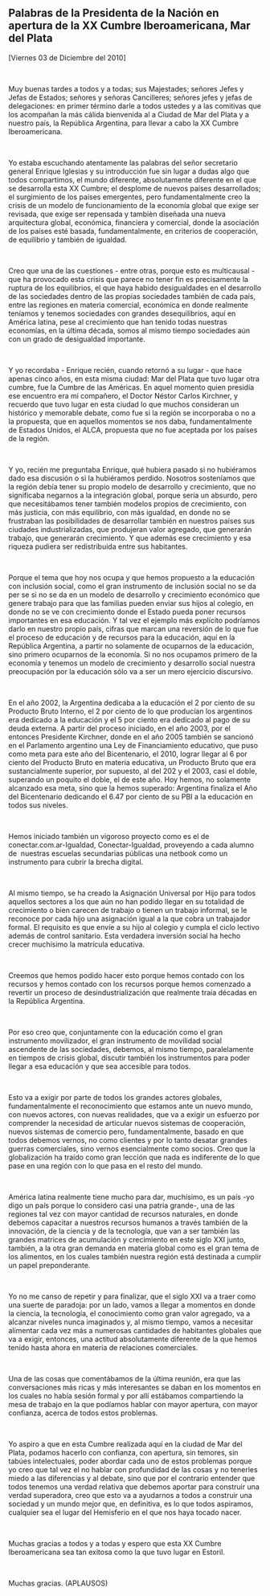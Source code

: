 Palabras de la Presidenta de la Nación en apertura de la XX Cumbre Iberoamericana, Mar del Plata
------------------------------------------------------------------------------------------------

[Viernes 03 de Diciembre del 2010]

 

Muy buenas tardes a todos y a todas; sus Majestades; señores Jefes y
Jefas de Estados; señores y señoras Cancilleres; señores jefes y jefas
de delegaciones: en primer término darle a todos ustedes y a las
comitivas que los acompañan la más cálida bienvenida al a Ciudad de Mar
del Plata y a nuestro país, la República Argentina, para llevar a cabo
la XX Cumbre Iberoamericana.

 

Yo estaba escuchando atentamente las palabras del señor secretario
general Enrique Iglesias y su introducción fue sin lugar a dudas algo
que todos compartimos, el mundo diferente, absolutamente diferente en el
que se desarrolla esta XX Cumbre; el desplome de nuevos países
desarrollados; el surgimiento de los países emergentes, pero
fundamentalmente creo la crisis de un modelo de funcionamiento de la
economía global que exige ser revisada, que exige ser repensada y
tambièn diseñada una nueva arquitectura global, económica, financiera y
comercial, donde la asociación de los países esté basada,
fundamentalmente, en criterios de cooperación, de equilibrio y también
de igualdad.

 

Creo que una de las cuestiones - entre otras, porque esto es
multicausal - que ha provocado esta crisis que parece no tener fin es
precisamente la ruptura de los equilibrios, el que haya habido
desigualdades en el desarrollo de las sociedades dentro de las propias
sociedades también de cada país, entre las regiones en materia
comercial, económica en donde realmente teníamos y tenemos sociedades
con grandes desequilibrios, aquí en América latina, pese al crecimiento
que han tenido todas nuestras economías, en la última década, somos al
mismo tiempo sociedades aún con un grado de desigualdad importante.

 

Y yo recordaba - Enrique recién, cuando retornó a su lugar - que hace
apenas cinco años, en esta misma ciudad: Mar del Plata que tuvo lugar
otra cumbre, fue la Cumbre de las Américas. En aquel momento quien
presidía ese encuentro era mi compañero, el Doctor Néstor Carlos
Kirchner, y recuerdo que tuvo lugar en esta ciudad lo que muchos
consideran un histórico y memorable debate, como fue si la región se
incorporaba o no a la propuesta, que en aquellos momentos se nos daba,
fundamentalmente de Estados Unidos, el ALCA, propuesta que no fue
aceptada por los países de la región.

 

Y yo, recién me preguntaba Enrique, qué hubiera pasado si no hubiéramos
dado esa discusión o si la hubiéramos perdido. Nosotros sosteníamos que
la región debía tener su propio modelo de desarrollo y crecimiento, que
no significaba negarnos a la integración global, porque sería un
absurdo, pero que necesitábamos tener también modelos propios de
crecimiento, con más justicia, con más equilibrio, con más igualdad, en
donde no se frustraban las posibilidades de desarrollar también en
nuestros países sus ciudades industrializadas, que produjeran valor
agregado, que generarán trabajo, que generarán crecimiento. Y que además
ese crecimiento y esa riqueza pudiera ser redistribuida entre sus
habitantes.

 

Porque el tema que hoy nos ocupa y que hemos propuesto a la educación
con inclusión social, como el gran instrumento de inclusión social no se
da per se si no se da en un modelo de desarrollo y crecimiento económico
que genere trabajo para que las familias pueden enviar sus hijos al
colegio, en donde no se ve con crecimiento donde el Estado pueda poner
recursos importantes en esa educación. Y tal vez el ejemplo más
explícito podríamos darlo en nuestro propio país, cifras que marcan una
reversión de lo que fue el proceso de educación y de recursos para la
educación, aquí en la República Argentina, a partir no solamente de
ocuparnos de la educación, sino primero ocuparnos de la economía. Si no
nos ocupamos primero de la economía y tenemos un modelo de crecimiento y
desarrollo social nuestra preocupación por la educación sólo va a ser un
mero ejercicio discursivo.

 

En el año 2002, la Argentina dedicaba a la educación el 2 por ciento de
su Producto Bruto Interno, el 2 por ciento de lo que producían los
argentinos era dedicado a la educación y el 5 por ciento era dedicado al
pago de su deuda externa. A partir del proceso iniciado, en el año 2003,
por el entonces Presidente Kirchner, donde en el año 2005 también se
sancionó en el Parlamento argentino una Ley de Financiamiento educativo,
que puso como meta para este año del Bicentenario, el 2010, lograr
llegar al 6 por ciento del Producto Bruto en materia educativa, un
Producto Bruto que era sustancialmente superior, por supuesto, al del
202 y el 2003, casi el doble, superando un poquito el doble, el de este
año. Hoy hemos, no solamente alcanzado esa meta, sino que la hemos
superado: Argentina finaliza el Año del Bicentenario dedicando el 6.47
por ciento de su PBI a la educación en todos sus niveles.

 

Hemos iniciado también un vigoroso proyecto como es el de
conectar.com.ar-Igualdad, Conectar-Igualdad, proveyendo a cada alumno
de  nuestras escuelas secundarias públicas una netbook como un
instrumento para cubrir la brecha digital.

 

Al mismo tiempo, se ha creado la Asignación Universal por Hijo para
todos aquellos sectores a los que aún no han podido llegar en su
totalidad de crecimiento o bien carecen de trabajo o tienen un trabajo
informal, se le reconoce por cada hijo una asignación igual a la que
cobra un trabajador formal. El requisito es que envíe a su hijo al
colegio y cumpla el ciclo lectivo además de control sanitario. Esta
verdadera inversión social ha hecho crecer muchísimo la matrícula
educativa.

 

Creemos que hemos podido hacer esto porque hemos contado con los
recursos y hemos contado con los recursos porque hemos comenzado a
revertir un proceso de desindustrialización que realmente traía décadas
en la República Argentina.

 

Por eso creo que, conjuntamente con la educación como el gran
instrumento movilizador, el gran instrumento de movilidad social
ascendente de las sociedades, debemos, al mismo tiempo, paralelamente en
tiempos de crisis global, discutir también los instrumentos para poder
llegar a esa educación y que sea accesible para todos.

 

Esto va a exigir por parte de todos los grandes actores globales,
fundamentalmente el reconocimiento que estamos ante un nuevo mundo, con
nuevos actores, con nuevas realidades, que va a exigir un esfuerzo por
comprender la necesidad de articular nuevos sistemas de cooperación,
nuevos sistemas de comercio pero, fundamentalmente, basado en que todos
debemos vernos, no como clientes y por lo tanto desatar grandes guerras
comerciales, sino vernos esencialmente como socios. Creo que la
globalización ha traído como gran lección que nada es indiferente de lo
que pase en una región con lo que pasa en el resto del mundo.

 

América latina realmente tiene mucho para dar, muchísimo, es un país -yo
digo un país porque lo considero casi una patria grande-, una de las
regiones tal vez con mayor cantidad de recursos naturales, en donde
debemos capacitar a nuestros recursos humanos a través también de la
innovación, de la ciencia y de la tecnología, que van a ser también las
grandes matrices de acumulación y crecimiento en este siglo XXI junto,
también, a la otra gran demanda en materia global como es el gran tema
de los alimentos, en los cuales también nuestra región está destinada a
cumplir un papel preponderante.

 

Yo no me canso de repetir y para finalizar, que el siglo XXI va a traer
como una suerte de paradoja: por un lado, vamos a llegar a momentos en
donde la ciencia, la tecnología, el conocimiento como gran valor
agregado, va a alcanzar niveles nunca imaginados y, al mismo tiempo,
vamos a necesitar alimentar cada vez más a numerosas cantidades de
habitantes globales que va a exigir, entonces, una actitud absolutamente
diferente de la que hemos tenido hasta ahora en materia de relaciones
comerciales.

 

Una de las cosas que comentábamos de la última reunión, era que las
conversaciones más ricas y más interesantes se daban en los momentos en
los cuales no había sesión formal y por allí estábamos compartiendo la
mesa de trabajo en la que podíamos hablar con mayor apertura, con mayor
confianza, acerca de todos estos problemas.

 

Yo aspiro a que en esta Cumbre realizada aquí en la ciudad de Mar del
Plata, podamos hacerlo con confianza, con apertura, sin temores, sin
tabúes intelectuales, poder abordar cada uno de estos problemas porque
yo creo que tal vez el no hablar con profundidad de las cosas y no
tenerles miedo a las diferencias y al debate, sino que por el contrario
entender que todos tenemos una verdad relativa que debemos aportar para
construir una verdad superadora, creo que esto va a ayudarnos a todos a
construir una sociedad y un mundo mejor que, en definitiva, es lo que
todos aspiramos, cualquier sea el lugar del Hemisferio en el que nos
haya tocado nacer.

 

Muchas gracias a todos y a todas y espero que esta XX Cumbre
Iberoamericana sea tan exitosa como la que tuvo lugar en Estoril.

 

Muchas gracias. (APLAUSOS)   

                   

 
